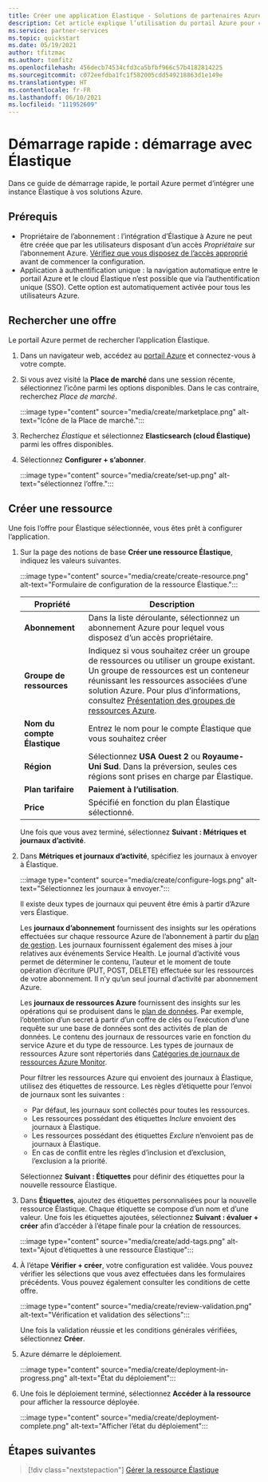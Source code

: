 ```yaml
---
title: Créer une application Élastique - Solutions de partenaires Azure
description: Cet article explique l’utilisation du portail Azure pour créer une instance Élastique.
ms.service: partner-services
ms.topic: quickstart
ms.date: 05/19/2021
author: tfitzmac
ms.author: tomfitz
ms.openlocfilehash: 456decb74534cfd3ca5bfbf966c57b4182814225
ms.sourcegitcommit: c072eefdba1fc1f582005cdd549218863d1e149e
ms.translationtype: HT
ms.contentlocale: fr-FR
ms.lasthandoff: 06/10/2021
ms.locfileid: "111952609"
---
```

# <a name="quickstart-get-started-with-elastic"></a>Démarrage rapide : démarrage avec Élastique

Dans ce guide de démarrage rapide, le portail Azure permet d’intégrer une instance Élastique à vos solutions Azure.

## <a name="prerequisites"></a>Prérequis

- Propriétaire de l’abonnement : l’intégration d’Élastique à Azure ne peut être créée que par les utilisateurs disposant d’un accès _Propriétaire_ sur l’abonnement Azure. [Vérifiez que vous disposez de l’accès approprié](../../role-based-access-control/check-access.md) avant de commencer la configuration.
- Application à authentification unique : la navigation automatique entre le portail Azure et le cloud Élastique n’est possible que via l’authentification unique (SSO). Cette option est automatiquement activée pour tous les utilisateurs Azure. 

## <a name="find-offer"></a>Rechercher une offre

Le portail Azure permet de rechercher l’application Élastique.

1. Dans un navigateur web, accédez au [portail Azure](https://portal.azure.com/) et connectez-vous à votre compte.

1. Si vous avez visité la **Place de marché** dans une session récente, sélectionnez l’icône parmi les options disponibles. Dans le cas contraire, recherchez _Place de marché_.

    :::image type="content" source="media/create/marketplace.png" alt-text="Icône de la Place de marché.":::

1. Recherchez _Élastique_ et sélectionnez **Elasticsearch (cloud Élastique)** parmi les offres disponibles.

1. Sélectionnez **Configurer + s’abonner**.

   :::image type="content" source="media/create/set-up.png" alt-text="sélectionnez l’offre.":::

## <a name="create-resource"></a>Créer une ressource

Une fois l’offre pour Élastique sélectionnée, vous êtes prêt à configurer l’application.

1. Sur la page des notions de base **Créer une ressource Élastique**, indiquez les valeurs suivantes.

    :::image type="content" source="media/create/create-resource.png" alt-text="Formulaire de configuration de la ressource Élastique.":::

    | Propriété | Description |
    | ---- | ---- |
    | **Abonnement** | Dans la liste déroulante, sélectionnez un abonnement Azure pour lequel vous disposez d’un accès propriétaire. |
    | **Groupe de ressources** | Indiquez si vous souhaitez créer un groupe de ressources ou utiliser un groupe existant. Un groupe de ressources est un conteneur réunissant les ressources associées d’une solution Azure. Pour plus d’informations, consultez [Présentation des groupes de ressources Azure](../../azure-resource-manager/management/overview.md). |
    | **Nom du compte Élastique** | Entrez le nom pour le compte Élastique que vous souhaitez créer |
    | **Région** | Sélectionnez **USA Ouest 2** ou **Royaume-Uni Sud**. Dans la préversion, seules ces régions sont prises en charge par Élastique. |
    | **Plan tarifaire** | **Paiement à l’utilisation**. |
    | **Price** | Spécifié en fonction du plan Élastique sélectionné. |

   Une fois que vous avez terminé, sélectionnez **Suivant : Métriques et journaux d’activité**.

1. Dans **Métriques et journaux d’activité**, spécifiez les journaux à envoyer à Élastique.

    :::image type="content" source="media/create/configure-logs.png" alt-text="Sélectionnez les journaux à envoyer.":::

   Il existe deux types de journaux qui peuvent être émis à partir d’Azure vers Élastique.

   Les **journaux d’abonnement** fournissent des insights sur les opérations effectuées sur chaque ressource Azure de l’abonnement à partir du [plan de gestion](../../azure-resource-manager/management/control-plane-and-data-plane.md). Les journaux fournissent également des mises à jour relatives aux événements Service Health. Le journal d’activité vous permet de déterminer le contenu, l’auteur et le moment de toute opération d’écriture (PUT, POST, DELETE) effectuée sur les ressources de votre abonnement. Il n’y qu’un seul journal d’activité par abonnement Azure.

   Les **journaux de ressources Azure** fournissent des insights sur les opérations qui se produisent dans le [plan de données](../../azure-resource-manager/management/control-plane-and-data-plane.md). Par exemple, l’obtention d’un secret à partir d’un coffre de clés ou l’exécution d’une requête sur une base de données sont des activités de plan de données. Le contenu des journaux de ressources varie en fonction du service Azure et du type de ressource. Les types de journaux de ressources Azure sont répertoriés dans [Catégories de journaux de ressources Azure Monitor](../../azure-monitor/essentials/resource-logs-categories.md).

   Pour filtrer les ressources Azure qui envoient des journaux à Élastique, utilisez des étiquettes de ressource. Les règles d’étiquette pour l’envoi de journaux sont les suivantes :

   * Par défaut, les journaux sont collectés pour toutes les ressources. 
   * Les ressources possédant des étiquettes *Inclure* envoient des journaux à Élastique. 
   * Les ressources possédant des étiquettes *Exclure* n’envoient pas de journaux à Élastique. 
   * En cas de conflit entre les règles d’inclusion et d’exclusion, l’exclusion a la priorité.
 
   Sélectionnez **Suivant : Étiquettes** pour définir des étiquettes pour la nouvelle ressource Élastique.

1. Dans **Étiquettes**, ajoutez des étiquettes personnalisées pour la nouvelle ressource Élastique. Chaque étiquette se compose d’un nom et d’une valeur. Une fois les étiquettes ajoutées, sélectionnez **Suivant : évaluer + créer** afin d’accéder à l’étape finale pour la création de ressources. 

   :::image type="content" source="media/create/add-tags.png" alt-text="Ajout d’étiquettes à une ressource Élastique":::

1. À l’étape **Vérifier + créer**, votre configuration est validée. Vous pouvez vérifier les sélections que vous avez effectuées dans les formulaires précédents. Vous pouvez également consulter les conditions de cette offre.

   :::image type="content" source="media/create/review-validation.png" alt-text="Vérification et validation des sélections":::

   Une fois la validation réussie et les conditions générales vérifiées, sélectionnez **Créer**.

1. Azure démarre le déploiement.

   :::image type="content" source="media/create/deployment-in-progress.png" alt-text="État du déploiement":::

1. Une fois le déploiement terminé, sélectionnez **Accéder à la ressource** pour afficher la ressource déployée.

    :::image type="content" source="media/create/deployment-complete.png" alt-text="Afficher l’état du déploiement":::


## <a name="next-steps"></a>Étapes suivantes

> [!div class="nextstepaction"]
> [Gérer la ressource Élastique](manage.md)